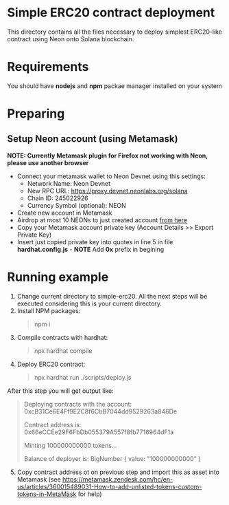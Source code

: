 # Simple ERC20 contract deployment
This directory contains all the files necessary to deploy simplest ERC20-like contract using Neon onto Solana blockchain.

# Requirements
You should have **nodejs** and **npm** packae manager installed on your system

# Preparing
## Setup Neon account (using Metamask)
**NOTE: Currently Metamask plugin for Firefox not working with Neon, please use another browser**
- Connect your metamask wallet to Neon Devnet using this settings:
    - Network Name: Neon Devnet
    - New RPC URL: https://proxy.devnet.neonlabs.org/solana
    - Chain ID: 245022926
    - Currency Symbol (optional): NEON
- Create new account in Metamask
- Airdrop at most 10 NEONs to just created account [from here](https://neonswap.live/#/get-tokens)
- Copy your Metamask account private key (Account Details >> Export Private Key)
- Insert just copied private key into quotes in line 5 in file **hardhat.config.js** - **NOTE** Add **0x** prefix in begining

# Running example
1. Change current directory to simple-erc20. All the next steps will be executed considering this is your current directory.
2. Install NPM packages:
    > npm i
3. Compile contracts with hardhat:
    > npx hardhat compile
4. Deploy ERC20 contract:
    > npx hardhat run ./scripts/deploy.js

After this step you will get output like:

> Deploying contracts with the account: 0xcB31Ce6E4Ff9E2C8f6CbB7044dd9529263a846De
>
> Contract address is:  0x66eCCEe29F6FbDb055379A557f8fb7716964dF1a
>
> Minting  100000000000  tokens...
>
> Balance of deployer is:  BigNumber { value: "100000000000" }

5. Copy contract address ot on previous step and import this as asset into Metamask (see https://metamask.zendesk.com/hc/en-us/articles/360015489031-How-to-add-unlisted-tokens-custom-tokens-in-MetaMask for help)